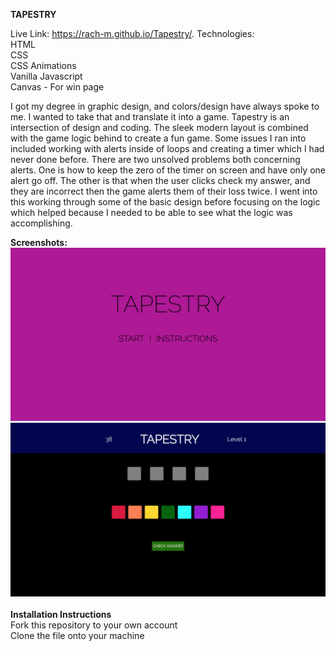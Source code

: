<b>TAPESTRY</b>

Live Link:  https://rach-m.github.io/Tapestry/.
Technologies:<br>
HTML<br>
CSS<br>
CSS Animations<br>
Vanilla Javascript<br>
Canvas - For win page

I got my degree in graphic design, and colors/design have always spoke to me. I wanted to take that and translate it into a game. Tapestry is an intersection of design and coding. The sleek modern layout is combined with the game logic behind to create a fun game. Some issues I ran into included working with alerts inside of loops and creating a timer which I had never done before. There are two unsolved problems both concerning alerts. One is how to keep the zero of the timer on screen and have only one alert go off. The other is that when the user clicks check my answer, and they are incorrect then the game alerts them of their loss twice. I went into this working through some of the basic design before focusing on the logic which helped because I needed to be able to see what the logic was accomplishing. 

<b>Screenshots:</b>
<br>
<img src = 'Screenshots/Screen Shot 2018-05-13 at 4.10.15 PM.png'>
<br>
<img src = 'Screenshots/Screen Shot 2018-05-13 at 4.11.57 PM.png'>
<br>
<br>
<b>Installation Instructions</b>
<br>
Fork this repository to your own account
<br>
Clone the file onto your machine
